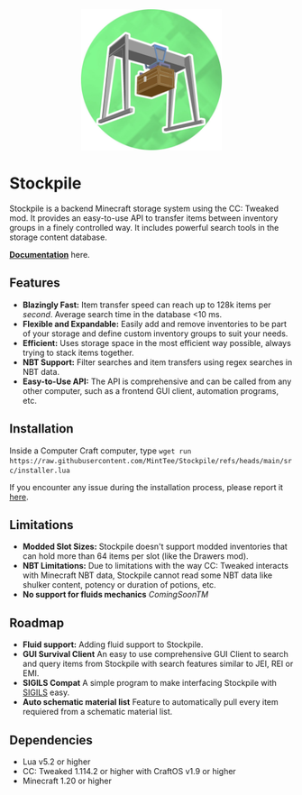 <div align="center">
  <img width="250px" alt="icon" src="icon.jpg">  
</div>


# Stockpile

Stockpile is a backend Minecraft storage system using the CC: Tweaked mod. It provides an easy-to-use API to transfer items between inventory groups in a finely controlled way. It includes powerful search tools in the storage content database.

**[Documentation](https://github.com/MintTee/Stockpile/blob/main/Documentation.md)** here.

## Features

- **Blazingly Fast:** Item transfer speed can reach up to 128k items per *second*. Average search time in the database <10 ms.
- **Flexible and Expandable:** Easily add and remove inventories to be part of your storage and define custom inventory groups to suit your needs.
- **Efficient:** Uses storage space in the most efficient way possible, always trying to stack items together.
- **NBT Support:** Filter searches and item transfers using regex searches in NBT data.
- **Easy-to-Use API:** The API is comprehensive and can be called from any other computer, such as a frontend GUI client, automation programs, etc.

## Installation

Inside a Computer Craft computer, type `wget run https://raw.githubusercontent.com/MintTee/Stockpile/refs/heads/main/src/installer.lua`

If you encounter any issue during the installation process, please report it [here](https://github.com/MintTee/Stockpile/issues).

## Limitations

- **Modded Slot Sizes:** Stockpile doesn't support modded inventories that can hold more than 64 items per slot (like the Drawers mod).
- **NBT Limitations:** Due to limitations with the way CC: Tweaked interacts with Minecraft NBT data, Stockpile cannot read some NBT data like shulker content, potency or duration of potions, etc.
- **No support for fluids mechanics** *ComingSoonTM*

## Roadmap

- **Fluid support:** Adding fluid support to Stockpile.
- **GUI Survival Client** An easy to use comprehensive GUI Client to search and query items from Stockpile with search features similar to JEI, REI or EMI.  
- **SIGILS Compat** A simple program to make interfacing Stockpile with [SIGILS](https://github.com/fechan/SIGILS) easy.
- **Auto schematic material list** Feature to automatically pull every item requiered from a schematic material list.

## Dependencies

- Lua v5.2 or higher
- CC: Tweaked 1.114.2 or higher with CraftOS v1.9 or higher
- Minecraft 1.20 or higher
